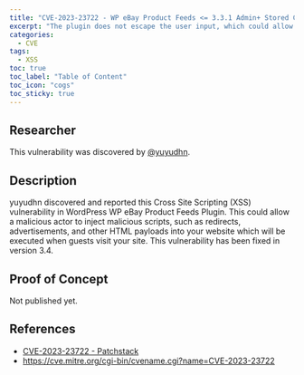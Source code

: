 ```yaml
---
title: "CVE-2023-23722 - WP eBay Product Feeds <= 3.3.1 Admin+ Stored Cross-Site Scripting"
excerpt: "The plugin does not escape the user input, which could allow high-privileged users to perform Cross-Site Scripting attacks."
categories:
  - CVE
tags:
  - XSS
toc: true
toc_label: "Table of Content"
toc_icon: "cogs"
toc_sticky: true
---
```


## Researcher
This vulnerability was discovered by [@yuyudhn](https://github.com/yuyudhn).

## Description
yuyudhn discovered and reported this Cross Site Scripting (XSS) vulnerability in WordPress WP eBay Product Feeds Plugin. This could allow a malicious actor to inject malicious scripts, such as redirects, advertisements, and other HTML payloads into your website which will be executed when guests visit your site. This vulnerability has been fixed in version 3.4.

## Proof of Concept
Not published yet.

## References
- [CVE-2023-23722 - Patchstack](https://patchstack.com/database/vulnerability/ebay-feeds-for-wordpress/wordpress-wp-ebay-product-feeds-plugin-3-3-1-cross-site-scripting-xss-vulnerability)
- https://cve.mitre.org/cgi-bin/cvename.cgi?name=CVE-2023-23722
